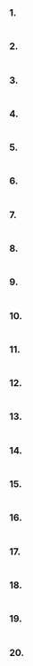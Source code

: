 ### 1. 

```go

```

### 2. 

```go

```

### 3. 

```go

```

### 4. 

```go

```

### 5. 

```go

```

### 6. 

```go

```

### 7. 

```go

```

### 8. 

```go

```

### 9. 

```go

```

### 10. 

```go

```

### 11. 

```go

```

### 12. 

```go

```

### 13. 

```go

```

### 14. 

```go

```

### 15. 

```go

```

### 16. 

```go

```

### 17. 

```go

```

### 18. 

```go

```

### 19. 

```go

```

### 20. 